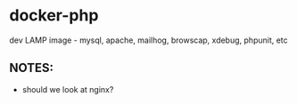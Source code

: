 # docker-php
dev LAMP image - mysql, apache, mailhog, browscap, xdebug, phpunit, etc

## NOTES: 
* should we look at nginx?
